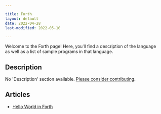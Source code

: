 ```yaml
---

title: Forth
layout: default
date: 2022-04-28
last-modified: 2022-05-10

---
```


Welcome to the Forth page! Here, you'll find a description of the language as well as a list of sample programs in that language.

## Description

No 'Description' section available. [Please consider contributing](https://github.com/TheRenegadeCoder/sample-programs-website).

## Articles

- [Hello World in Forth](https://sampleprograms.io/projects/hello-world/forth)